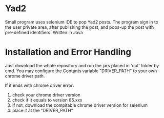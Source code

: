 # Yad2 

Small program uses selenium IDE to pop Yad2 posts. 
The program sign in to the user private area, after publishing the post, and pops-up the post with pre-defined identifiers.
Written in Java
 

# Installation and Error Handling

Just download the whole repository and run the jars placed in 'out' folder by cmd.
You may configure the Contants variable "DRIVER_PATH" to your own chrome driver path.

If it ends with chrome driver error:
1. check your chrome driver version
2. check if it equals to version 85.xxx
3. if not, download the compitable chrome driver version for selenium
4. place it at the "DRIVER_PATH"
